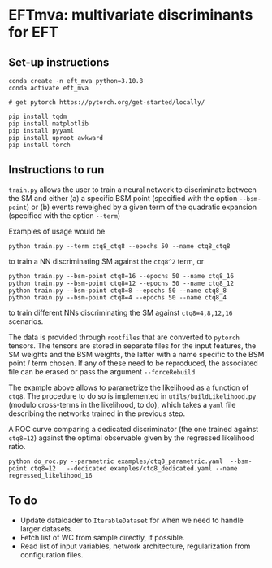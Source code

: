 # EFTmva: multivariate discriminants for EFT

## Set-up instructions

```
conda create -n eft_mva python=3.10.8
conda activate eft_mva

# get pytorch https://pytorch.org/get-started/locally/

pip install tqdm
pip install matplotlib
pip install pyyaml
pip install uproot awkward
pip install torch

```

## Instructions to run

`train.py` allows the user to train a neural network to discriminate between the SM and either (a) a specific BSM point (specified with the option `--bsm-point`) or (b) events reweighed by a given term of the quadratic expansion (specified with the option `--term`)

Examples of usage would be 

```
python train.py --term ctq8_ctq8 --epochs 50 --name ctq8_ctq8
```

to train a NN discriminating SM against the `ctq8^2` term, or 

```
python train.py --bsm-point ctq8=16 --epochs 50 --name ctq8_16
python train.py --bsm-point ctq8=12 --epochs 50 --name ctq8_12
python train.py --bsm-point ctq8=8 --epochs 50 --name ctq8_8
python train.py --bsm-point ctq8=4 --epochs 50 --name ctq8_4
```

to train different NNs discriminating the SM against `ctq8=4,8,12,16` scenarios.

The data is provided through `rootfiles` that are converted to `pytorch` tensors. The tensors are stored in separate files for the input features, the SM weights and the BSM weights, the latter with a name specific to the BSM point / term chosen. If any of these need to be reproduced, the associated file can be erased or pass the argument `--forceRebuild`


The example above allows to parametrize the likelihood as a function of `ctq8`. The procedure to do so is implemented in `utils/buildLikelihood.py` (modulo cross-terms in the likelihood, to do), which takes a `yaml` file describing the networks trained in the previous step.

A ROC curve comparing a dedicated discriminator (the one trained against `ctq8=12`) against the optimal observable given by the regressed likelihood ratio. 

```
python do_roc.py --parametric examples/ctq8_parametric.yaml  --bsm-point ctq8=12   --dedicated examples/ctq8_dedicated.yaml --name regressed_likelihood_16
```

## To do

* Update dataloader to `IterableDataset` for when we need to handle larger datasets.
* Fetch list of WC from sample directly, if possible.
* Read list of input variables, network architecture, regularization from configuration files.

